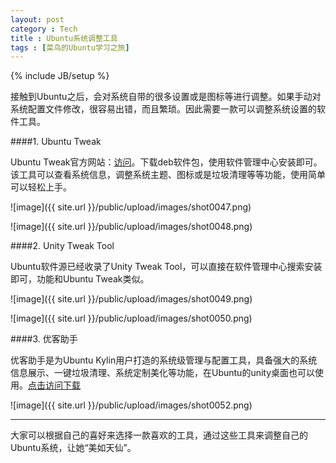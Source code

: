 ```yaml
---
layout: post
category : Tech
title : Ubuntu系统调整工具
tags : [菜鸟的Ubuntu学习之旅]
---
```

{% include JB/setup %}

接触到Ubuntu之后，会对系统自带的很多设置或是图标等进行调整。如果手动对系统配置文件修改，很容易出错，而且繁琐。因此需要一款可以调整系统设置的软件工具。

####1. Ubuntu Tweak

Ubuntu Tweak官方网站：[访问](http://ubuntu-tweak.com/)。下载deb软件包，使用软件管理中心安装即可。该工具可以查看系统信息，调整系统主题、图标或是垃圾清理等等功能，使用简单可以轻松上手。

![image]({{ site.url }}/public/upload/images/shot0047.png)

![image]({{ site.url }}/public/upload/images/shot0048.png)

####2. Unity Tweak Tool

Ubuntu软件源已经收录了Unity Tweak Tool，可以直接在软件管理中心搜索安装即可，功能和Ubuntu Tweak类似。

![image]({{ site.url }}/public/upload/images/shot0049.png)

![image]({{ site.url }}/public/upload/images/shot0050.png)

####3. 优客助手

优客助手是为Ubuntu Kylin用户打造的系统级管理与配置工具，具备强大的系统信息展示、一键垃圾清理、系统定制美化等功能，在Ubuntu的unity桌面也可以使用。[点击访问下载](http://www.ubuntukylin.com/applications/showimg.php?lang=cn&id=14)

![image]({{ site.url }}/public/upload/images/shot0052.png)

---

大家可以根据自己的喜好来选择一款喜欢的工具，通过这些工具来调整自己的Ubuntu系统，让她“美如天仙”。